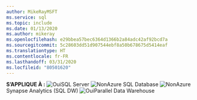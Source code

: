 ```yaml
---
author: MikeRayMSFT
ms.service: sql
ms.topic: include
ms.date: 01/13/2020
ms.author: mikeray
ms.openlocfilehash: e29bbea57bec6364d1366b2a84adc42af92bcd7a
ms.sourcegitcommit: 5c28603dd51d907544ebf8a50b678675d5414eaf
ms.translationtype: HT
ms.contentlocale: fr-FR
ms.lasthandoff: 03/31/2020
ms.locfileid: "80501620"
---
```

<Token>**S’APPLIQUE À :** ![Oui](media/yes-icon.png)SQL Server ![Non](media/no-icon.png)Azure SQL Database ![Non](media/no-icon.png)Azure Synapse Analytics (SQL DW) ![Oui](media/yes-icon.png)Parallel Data Warehouse </Token> 

